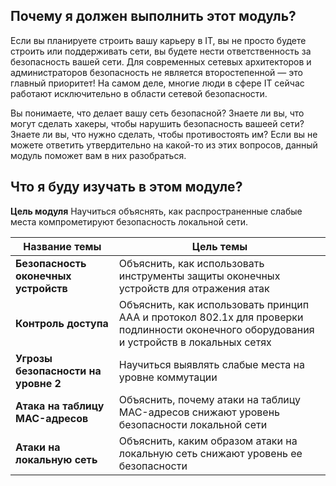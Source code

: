 <!-- 10.0.1 -->
## Почему я должен выполнить этот модуль?

Если вы планируете строить вашу карьеру в IT, вы не просто будете строить или поддерживать сети, вы будете нести ответственность за безопасность вашей сети. Для современных сетевых архитекторов и администраторов безопасность не является второстепенной — это главный приоритет! На самом деле, многие люди в сфере IT сейчас работают исключительно в области сетевой безопасности.

Вы понимаете, что делает вашу сеть безопасной? Знаете ли вы, что могут сделать хакеры, чтобы нарушить безопасность вашеей сети? Знаете ли вы, что нужно сделать, чтобы противостоять им? Если вы не можете ответить утвердительно на какой-то из этих вопросов, данный модуль поможет вам в них разобраться.

<!-- 10.0.2 -->
## Что я буду изучать в этом модуле?

**Цель модуля**
Научиться объяснять, как распространенные слабые места компрометируют безопасность локальной сети.

| **Название темы** | **Цель темы** |
| --- | --- |
| **Безопасность оконечных устройств** | Объяснить, как использовать инструменты защиты оконечных устройств для отражения атак |
| **Контроль доступа** | Объяснить, как использовать принцип AAA и протокол 802.1x для проверки подлинности оконечного оборудования и устройств в локальных сетях |
| **Угрозы безопасности на уровне 2** | Научиться выявлять слабые места на уровне коммутации |
| **Атака на таблицу MAC-адресов** | Объяснить, почему атаки на таблицу MAC-адресов снижают уровень безопасности локальной сети |
| **Атаки на локальную сеть** | Объяснить, каким образом атаки на локальную сеть снижают уровень ее безопасности |
